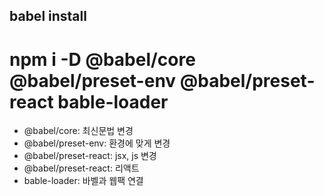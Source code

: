 ## babel install
# npm i -D @babel/core @babel/preset-env @babel/preset-react bable-loader

- @babel/core: 최신문법 변경
- @babel/preset-env: 환경에 맞게 변경
- @babel/preset-react: jsx, js 변경
- @babel/preset-react: 리액트
- bable-loader: 바벨과 웹팩 연결